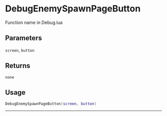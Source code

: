 # DebugEnemySpawnPageButton
Function name in Debug.lua
## Parameters
`screen`, `button`
## Returns
`none`
## Usage
```lua
DebugEnemySpawnPageButton(screen, button)
```
---

